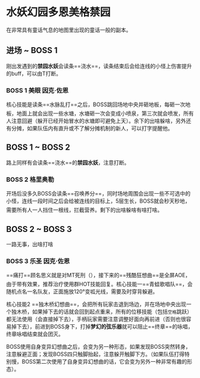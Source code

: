 # 水妖幻园多恩美格禁园

在非常具有童话气息的地图里出现的童话一般的副本。

## 进场 ~ BOSS 1

刚出发遇到的**禁园水妖**会读条==浇水==，读条结束后会给连线的小怪上伤害提升的buff，可以由T打断。

### BOSS 1 美眼 因克·佐恩

核心技能是读条==水脉乱打==之后，BOSS跳回场地中央并砸地板，每砸一次地板，地面上就会出现一些水塘，水塘砸一次会变成小喷泉，第三次就会喷发，<img class="no-zoom sm-icon" :src="$withBase('/images/jobs/tank.png')" height="20"><img class="no-zoom sm-icon" :src="$withBase('/images/jobs/healer.png')" height="20"><img class="no-zoom sm-icon" :src="$withBase('/images/jobs/dps.png')" height="20">所有人注意回避（躲开已经开始冒水的水塘即可避免上天）。余下的出啥躲啥，另外还有分摊，如果队伍内有直升或不了解分摊机制的新人，可以打字提醒他。

## BOSS 1 ~ BOSS 2 

路上同样有会读条==浇水==的**禁园水妖**，注意打断。

### BOSS 2 格里奥勒

开场后没多久BOSS会读条==召唤养分==，同时场地周围会出现一些不可选中的小怪，连线一段时间之后会给被连线的目标上<Status :id="383" name="生长中" />，5层生长<Status :id="384" name="成形" />，BOSS就会秒天秒地，需要<img class="no-zoom sm-icon" :src="$withBase('/images/jobs/tank.png')" height="20"><img class="no-zoom sm-icon" :src="$withBase('/images/jobs/healer.png')" height="20"><img class="no-zoom sm-icon" :src="$withBase('/images/jobs/dps.png')" height="20">所有人一人挡住一根线，拦截营养。剩下的出啥躲啥有啥打啥。

## BOSS 2 ~ BOSS 3 

一路无事，出啥打啥

### BOSS 3 乐圣 因克·佐恩

==痛打==顾名思义就是对MT死刑（），接下来的==残酷狂想曲==是全屏AOE，由于带有<Status :id="343" name="出血" />效果，推荐治疗<img class="no-zoom sm-icon" :src="$withBase('/images/jobs/healer.png')" height="20">使用群HOT技能回复。核心技能一==青蛙歌唱队==，会随机点名一名队友，正面施放120°变呱光线，需要及时穿背躲避。

核心技能2 ==独木桥幻想曲==，会把所有玩家击退到场边，并在场地中央出现一个独木桥，如果掉下去的话就会回到起点重来，所有的位移技能（包括`空格`跳跃）都无法使用（会直接掉下去），手柄玩家需要注意调整好面向再前进（否则也很容易掉下去），前进到BOSS身下，打掉**梦幻的弦乐器**就可以阻止==终章==的咏唱，终章咏唱结束就会团灭。

BOSS使用自身变异幻想曲之后，会变为另一种形态，如果发现BOSS突然转身，注意躲避正面；发现BOSS四只触脚抬起，注意躲开触脚下方。（如果队伍打得特别慢，BOSS第二次使用了自身变异幻想曲的话，它会变为另外一种非常有趣的形态）。